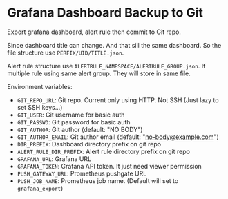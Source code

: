 # Grafana Dashboard Backup to Git
Export grafana dashboard, alert rule then commit to Git repo.

Since dashboard title can change. And that sill the same dashboard. So the file structure use `PERFIX/UID/TITLE.json`.

Alert rule structure use `ALERTRULE_NAMESPACE/ALERTRULE_GROUP.json`. 
If multiple rule using same alert group. They will store in same file.

Environment variables:
- `GIT_REPO_URL`: Git repo. Current only using HTTP. Not SSH (Just lazy to set SSH keys...)
- `GIT_USER`: Git username for basic auth
- `GIT_PASSWD`: Git password for basic auth
- `GIT_AUTHOR`: Git author (default: "NO BODY")
- `GIT_AUTHOR_EMAIL`: Git author email (default: "no-body@example.com")
- `DIR_PREFIX`: Dashboard directory prefix on git repo
- `ALERT_RULE_DIR_PREFIX`: Alert rule directory prefix on git repo
- `GRAFANA_URL`: Grafana URL
- `GRAFANA_TOKEN`: Grafana API token. It just need viewer permission
- `PUSH_GATEWAY_URL`: Prometheus pushgate URL
- `PUSH_JOB_NAME`: Prometheus job name. (Default will set to `grafana_export`)
